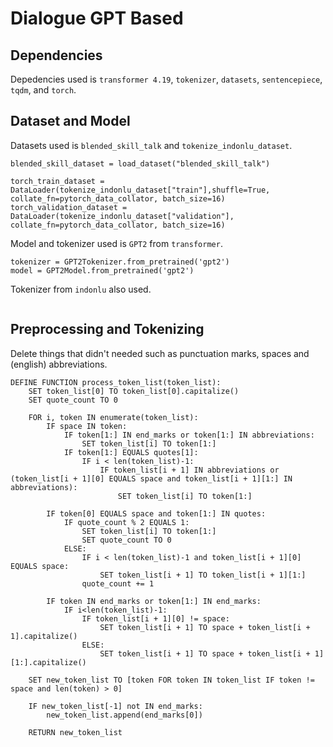 # Dialogue GPT Based

## Dependencies
Depedencies used is `transformer 4.19`, `tokenizer`, `datasets`, `sentencepiece`, `tqdm`, and `torch`.

## Dataset and Model
Datasets used is `blended_skill_talk` and `tokenize_indonlu_dataset`.
```
blended_skill_dataset = load_dataset("blended_skill_talk")

torch_train_dataset = DataLoader(tokenize_indonlu_dataset["train"],shuffle=True, collate_fn=pytorch_data_collator, batch_size=16)
torch_validation_dataset = DataLoader(tokenize_indonlu_dataset["validation"], collate_fn=pytorch_data_collator, batch_size=16)
```

Model and tokenizer used is `GPT2` from `transformer`.
```
tokenizer = GPT2Tokenizer.from_pretrained('gpt2')
model = GPT2Model.from_pretrained('gpt2')
```
Tokenizer from `indonlu` also used.
```

```

## Preprocessing and Tokenizing
Delete things that didn't needed such as punctuation marks, spaces and (english) abbreviations.
```
DEFINE FUNCTION process_token_list(token_list):
    SET token_list[0] TO token_list[0].capitalize()
    SET quote_count TO 0

    FOR i, token IN enumerate(token_list):
        IF space IN token:
            IF token[1:] IN end_marks or token[1:] IN abbreviations:
                SET token_list[i] TO token[1:]
            IF token[1:] EQUALS quotes[1]:
                IF i < len(token_list)-1:
                    IF token_list[i + 1] IN abbreviations or (token_list[i + 1][0] EQUALS space and token_list[i + 1][1:] IN abbreviations):
                        SET token_list[i] TO token[1:]

        IF token[0] EQUALS space and token[1:] IN quotes:
            IF quote_count % 2 EQUALS 1:
                SET token_list[i] TO token[1:]
                SET quote_count TO 0
            ELSE:
                IF i < len(token_list)-1 and token_list[i + 1][0] EQUALS space:
                    SET token_list[i + 1] TO token_list[i + 1][1:]
                quote_count += 1

        IF token IN end_marks or token[1:] IN end_marks:
            IF i<len(token_list)-1:
                IF token_list[i + 1][0] != space:
                    SET token_list[i + 1] TO space + token_list[i + 1].capitalize()
                ELSE:
                    SET token_list[i + 1] TO space + token_list[i + 1][1:].capitalize()

    SET new_token_list TO [token FOR token IN token_list IF token != space and len(token) > 0]

    IF new_token_list[-1] not IN end_marks:
        new_token_list.append(end_marks[0])      

    RETURN new_token_list
```

